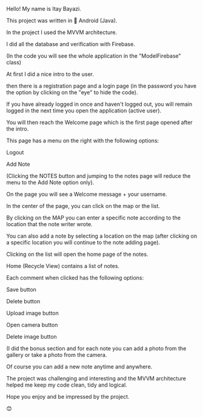 
Hello!
My name is Itay Bayazi.

This project was written in  📲 Android (Java).

In the project I used the MVVM architecture.

I did all the database and verification with Firebase.

(In the code you will see the whole application in the "ModelFirebase" class)

At first I did a nice intro to the user.

then there is a registration page and a login page (in the password you have the option by clicking on the "eye" to hide the code).

If you have already logged in once and haven't logged out, you will remain logged in the next time you open the application (active user).


You will then reach the Welcome page which is the first page opened after the intro.

This page has a menu on the right with the following options:


Logout

Add Note

(Clicking the NOTES button and jumping to the notes page will reduce the menu to the Add Note option only).

On the page you will see a Welcome message + your username.

In the center of the page, you can click on the map or the list.

By clicking on the MAP you can enter a specific note according to the location that the note writer wrote.

You can also add a note by selecting a location on the map (after clicking on a specific location you will continue to the note adding page).

Clicking on the list will open the home page of the notes.

Home (Recycle View) contains a list of notes.

Each comment when clicked has the following options:

Save button

Delete button

Upload image button

Open camera button

Delete image button

(I did the bonus section and for each note you can add a photo from the gallery or take a photo from the camera.

Of course you can add a new note anytime and anywhere.

The project was challenging and interesting and the MVVM architecture helped me keep my code clean, tidy and logical.

Hope you enjoy and be impressed by the project.

😊

